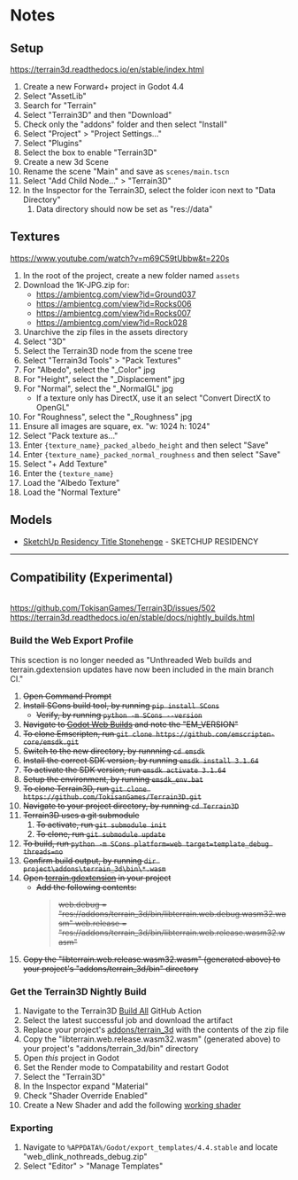 # Notes

## Setup
https://terrain3d.readthedocs.io/en/stable/index.html
1. Create a new Forward+ project in Godot 4.4
1. Select "AssetLib"
1. Search for "Terrain"
1. Select "Terrain3D" and then "Download"
1. Check only the "addons" folder and then select "Install"
1. Select "Project" > "Project Settings..."
1. Select "Plugins"
1. Select the box to enable "Terrain3D"
1. Create a new 3d Scene
1. Rename the scene "Main" and save as `scenes/main.tscn`
1. Select "Add Child Node..." > "Terrain3D"
1. In the Inspector for the Terrain3D, select the folder icon next to "Data Directory"
	1. Data directory should now be set as "res://data"

## Textures
https://www.youtube.com/watch?v=m69C59tUbbw&t=220s
1. In the root of the project, create a new folder named `assets`
1. Download the 1K-JPG.zip for:
	- https://ambientcg.com/view?id=Ground037
	- https://ambientcg.com/view?id=Rocks006
	- https://ambientcg.com/view?id=Rocks007
	- https://ambientcg.com/view?id=Rock028
1. Unarchive the zip files in the assets directory
1. Select "3D"
1. Select the Terrain3D node from the scene tree
1. Select "Terrain3d Tools" > "Pack Textures"
1. For "Albedo", select the "_Color" jpg
1. For "Height", select the "_Displacement" jpg
1. For "Normal", select the "_NormalGL" jpg
	- If a texture only has DirectX, use it an select "Convert DirectX to OpenGL"
1. For "Roughness", select the "_Roughness" jpg
1. Ensure all images are square, ex. "w: 1024 h: 1024"
1. Select "Pack texture as..."
1. Enter `{texture_name}_packed_albedo_height` and then select "Save"
1. Enter `{texture_name}_packed_normal_roughness` and then select "Save"
1. Select "+ Add Texture"
1. Enter the `{texture_name}`
1. Load the "Albedo Texture"
1. Load the "Normal Texture"

## Models
- [SketchUp Residency Title Stonehenge](https://sketchfab.com/3d-models/sketchup-residency-title-stonehenge-b045d1987a2e44388a9c1431fe6db55e) - SKETCHUP RESIDENCY

----

## Compatibility (Experimental)
</br>https://github.com/TokisanGames/Terrain3D/issues/502
</br>https://terrain3d.readthedocs.io/en/stable/docs/nightly_builds.html

### Build the Web Export Profile
This scection is no longer needed as "Unthreaded Web builds and terrain.gdextension updates have now been included in the main branch CI."
<strike>
1. Open Command Prompt
1. Install SCons build tool, by running `pip install SCons`
	- Verify, by running `python -m SCons --version`
1. Navigate to [Godot Web Builds](https://github.com/godotengine/godot/blob/master/.github/workflows/web_builds.yml) and note the "EM_VERSION"
1. To clone Emscripten, run `git clone https://github.com/emscripten-core/emsdk.git`
1. Switch to the new directory, by runnning `cd emsdk`
1. Install the correct SDK version, by running `emsdk install 3.1.64`
1. To activate the SDK version, run `emsdk activate 3.1.64`
1. Setup the environment, by running `emsdk_env.bat`
1. To clone Terrain3D, run `git clone https://github.com/TokisanGames/Terrain3D.git`
1. Navigate to your project directory, by running `cd Terrain3D`
1. Terrain3D uses a git submodule
	1. To activate, run `git submodule init`
	1. To clone, run `git submodule update`
1. To build, run `python -m SCons platform=web target=template_debug threads=no`
1. Confirm build output, by running `dir project\addons\terrain_3d\bin\*.wasm`
1. Open [terrain.gdextension](addons\terrain_3d\terrain.gdextension) in your project
	- Add the following contents:
		> web.debug = "res://addons/terrain_3d/bin/libterrain.web.debug.wasm32.wasm"
		web.release = "res://addons/terrain_3d/bin/libterrain.web.release.wasm32.wasm"
1. Copy the "libterrain.web.release.wasm32.wasm" (generated above) to your project's "addons/terrain_3d/bin" directory
</strike>

### Get the Terrain3D Nightly Build
1. Navigate to the Terrain3D [Build All](https://github.com/TokisanGames/Terrain3D/actions/workflows/build.yml?query=branch%3Amain) GitHub Action
1. Select the latest successful job and download the artifact
1. Replace your project's [addons/terrain_3d](/addons/terrain_3d/) with the contents of the zip file
1. Copy the "libterrain.web.release.wasm32.wasm" (generated above) to your project's "addons/terrain_3d/bin" directory
1. Open _this_ project in Godot
1. Set the Render mode to Compatability and restart Godot
1. Select the "Terrain3D"
1. In the Inspector expand "Material"
1. Check "Shader Override Enabled"
1. Create a New Shader and add the following [working shader](https://github.com/user-attachments/files/17241271/working_shader.txt)

### Exporting
1. Navigate to `%APPDATA%/Godot/export_templates/4.4.stable` and locate "web_dlink_nothreads_debug.zip"
1. Select "Editor" > "Manage Templates"
